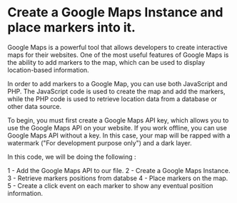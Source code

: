 # Create a Google Maps Instance and place markers into it.

Google Maps is a powerful tool that allows developers to create interactive maps for their websites. One of the most useful features of Google Maps is the ability to add markers to the map, which can be used to display location-based information.

In order to add markers to a Google Map, you can use both JavaScript and PHP. The JavaScript code is used to create the map and add the markers, while the PHP code is used to retrieve location data from a database or other data source.

To begin, you must first create a Google Maps API key, which allows you to use the Google Maps API on your website. If you work offline, you can use Google Maps API without a key. In this case, your map will be rapped with a watermark ("For development purpose only") and a dark layer.

In this code, we will be doing the following :

1 - Add the Google Maps API to our file.
2 - Create a Google Maps Instance.
3 - Retrieve markers positions from databse
4 - Place markers on the map.
5 - Create a click event on each marker to show any eventual position information.

